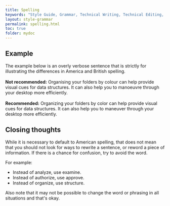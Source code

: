 ```yaml
---
title: Spelling
keywords: "Style Guide, Grammar, Technical Writing, Technical Editing, Spelling"
layout: style-grammar
permalink: spelling.html
toc: true
folder: mydoc
---
```


## Example

The example below is an overly verbose sentence that is strictly for illustrating the differences in America and British spelling.
<br><br>
<i class="fa fa-thumbs-down fa-lg" style="color: red;"></i> **Not recommended:** Organising your folders by colour can help provide visual cues for data structures. It can also help you to manoeuvre through your desktop more efficiently. <br><br>
<i class="fa fa-thumbs-up fa-lg" style="color: green;"></i> **Recommended:** Organizing your folders by color can help provide visual cues for data structures. It can also help you to maneuver through your desktop more efficiently. 

## Closing thoughts

While it is necessary to default to American spelling, that does not mean that you should not look for ways to rewrite a sentence, or reword a piece of information. If there is a chance for confusion, try to avoid the word. 

For example:

* Instead of analyze, use examine.
* Instead of authorize, use approve.
* Instead of organize, use structure.

Also note that it may not be possible to change the word or phrasing in all situations and that's okay. 

